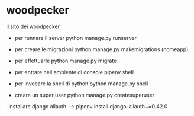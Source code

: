 # woodpecker
Il sito dei woodpecker

- per runnare il server python manage.py runserver

- per creare le migrazioni python manage.py makemigrations (nomeapp)
- per effettuarle python manage.py migrate

- per entrare nell'ambiente di console pipenv shell
- per invocare la shell di python python manage.py shell

- creare un super user python manage.py createsuperuser

-installare django allauth --> pipenv install django-allauth~=0.42.0